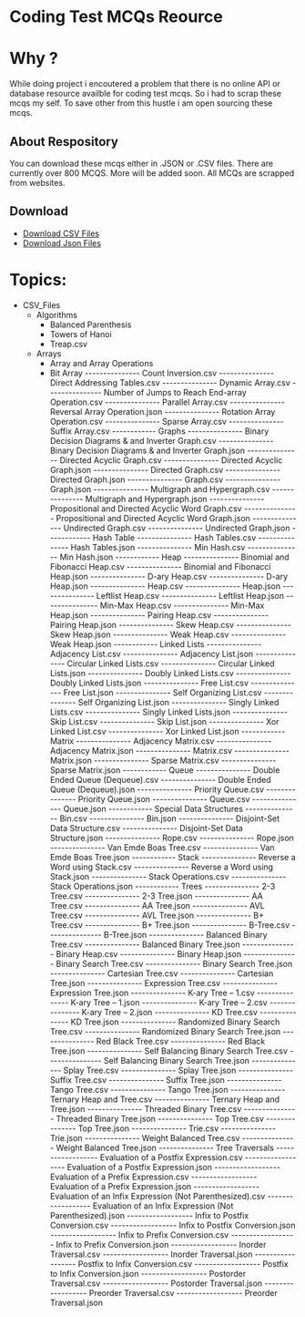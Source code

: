 # Coding Test MCQs Reource
# Why ?
While doing project i encoutered a problem that there is no online API or database resource availble for coding test mcqs. So i had to scrap these mcqs my self. To save other from this hustle i am open sourcing these mcqs.

## About Respository
You can download these mcqs either in .JSON or .CSV files. There are currently over 800 MCQS. More will be added soon. All MCQs are scrapped from websites.

## Download
* [Download CSV Files](https://github.com/programmingLover12/Coding_MCQs/raw/master/CSV_Files.zip)
* [Download Json Files](https://github.com/programmingLover12/Coding_MCQs/raw/master/JSON_File.zip)


# Topics:
* CSV_Files
  - Algorithms
    - Balanced Parenthesis
    - Towers of Hanoi
    - Treap.csv
  - Arrays
    - Array and Array Operations
    - Bit Array
--------------- Count Inversion.csv
--------------- Direct Addressing Tables.csv
--------------- Dynamic Array.csv
--------------- Number of Jumps to Reach End-array Operation.csv
--------------- Parallel Array.csv
--------------- Reversal Array Operation.json
--------------- Rotation Array Operation.csv
--------------- Sparse Array.csv
--------------- Suffix Array.csv
------------ Graphs
--------------- Binary Decision Diagrams & and Inverter Graph.csv
--------------- Binary Decision Diagrams & and Inverter Graph.json
--------------- Directed Acyclic Graph.csv
--------------- Directed Acyclic Graph.json
--------------- Directed Graph.csv
--------------- Directed Graph.json
--------------- Graph.csv
--------------- Graph.json
--------------- Multigraph and Hypergraph.csv
--------------- Multigraph and Hypergraph.json
--------------- Propositional and Directed Acyclic Word Graph.csv
--------------- Propositional and Directed Acyclic Word Graph.json
--------------- Undirected Graph.csv
--------------- Undirected Graph.json
------------ Hash Table
--------------- Hash Tables.csv
--------------- Hash Tables.json
--------------- Min Hash.csv
--------------- Min Hash.json
------------ Heap
--------------- Binomial and Fibonacci Heap.csv
--------------- Binomial and Fibonacci Heap.json
--------------- D-ary Heap.csv
--------------- D-ary Heap.json
--------------- Heap.csv
--------------- Heap.json
--------------- Leftlist Heap.csv
--------------- Leftlist Heap.json
--------------- Min-Max Heap.csv
--------------- Min-Max Heap.json
--------------- Pairing Heap.csv
--------------- Pairing Heap.json
--------------- Skew Heap.csv
--------------- Skew Heap.json
--------------- Weak Heap.csv
--------------- Weak Heap.json
------------ Linked Lists
--------------- Adjacency List.csv
--------------- Adjacency List.json
--------------- Circular Linked Lists.csv
--------------- Circular Linked Lists.json
--------------- Doubly Linked Lists.csv
--------------- Doubly Linked Lists.json
--------------- Free List.csv
--------------- Free List.json
--------------- Self Organizing List.csv
--------------- Self Organizing List.json
--------------- Singly Linked Lists.csv
--------------- Singly Linked Lists.json
--------------- Skip List.csv
--------------- Skip List.json
--------------- Xor Linked List.csv
--------------- Xor Linked List.json
------------ Matrix
--------------- Adjacency Matrix.csv
--------------- Adjacency Matrix.json
--------------- Matrix.csv
--------------- Matrix.json
--------------- Sparse Matrix.csv
--------------- Sparse Matrix.json
------------ Queue
--------------- Double Ended Queue (Dequeue).csv
--------------- Double Ended Queue (Dequeue).json
--------------- Priority Queue.csv
--------------- Priority Queue.json
--------------- Queue.csv
--------------- Queue.json
------------ Special Data Structures
--------------- Bin.csv
--------------- Bin.json
--------------- Disjoint-Set Data Structure.csv
--------------- Disjoint-Set Data Structure.json
--------------- Rope.csv
--------------- Rope.json
--------------- Van Emde Boas Tree.csv
--------------- Van Emde Boas Tree.json
------------ Stack
--------------- Reverse a Word using Stack.csv
--------------- Reverse a Word using Stack.json
--------------- Stack Operations.csv
--------------- Stack Operations.json
------------ Trees
--------------- 2-3 Tree.csv
--------------- 2-3 Tree.json
--------------- AA Tree.csv
--------------- AA Tree.json
--------------- AVL Tree.csv
--------------- AVL Tree.json
--------------- B+ Tree.csv
--------------- B+ Tree.json
--------------- B-Tree.csv
--------------- B-Tree.json
--------------- Balanced Binary Tree.csv
--------------- Balanced Binary Tree.json
--------------- Binary Heap.csv
--------------- Binary Heap.json
--------------- Binary Search Tree.csv
--------------- Binary Search Tree.json
--------------- Cartesian Tree.csv
--------------- Cartesian Tree.json
--------------- Expression Tree.csv
--------------- Expression Tree.json
--------------- K-ary Tree – 1.csv
--------------- K-ary Tree – 1.json
--------------- K-ary Tree – 2.csv
--------------- K-ary Tree – 2.json
--------------- KD Tree.csv
--------------- KD Tree.json
--------------- Randomized Binary Search Tree.csv
--------------- Randomized Binary Search Tree.json
--------------- Red Black Tree.csv
--------------- Red Black Tree.json
--------------- Self Balancing Binary Search Tree.csv
--------------- Self Balancing Binary Search Tree.json
--------------- Splay Tree.csv
--------------- Splay Tree.json
--------------- Suffix Tree.csv
--------------- Suffix Tree.json
--------------- Tango Tree.csv
--------------- Tango Tree.json
--------------- Ternary Heap and Tree.csv
--------------- Ternary Heap and Tree.json
--------------- Threaded Binary Tree.csv
--------------- Threaded Binary Tree.json
--------------- Top Tree.csv
--------------- Top Tree.json
--------------- Trie.csv
--------------- Trie.json
--------------- Weight Balanced Tree.csv
--------------- Weight Balanced Tree.json
--------------- Tree Traversals
------------------ Evaluation of a Postfix Expression.csv
------------------ Evaluation of a Postfix Expression.json
------------------ Evaluation of a Prefix Expression.csv
------------------ Evaluation of a Prefix Expression.json
------------------ Evaluation of an Infix Expression (Not Parenthesized).csv
------------------ Evaluation of an Infix Expression (Not Parenthesized).json
------------------ Infix to Postfix Conversion.csv
------------------ Infix to Postfix Conversion.json
------------------ Infix to Prefix Conversion.csv
------------------ Infix to Prefix Conversion.json
------------------ Inorder Traversal.csv
------------------ Inorder Traversal.json
------------------ Postfix to Infix Conversion.csv
------------------ Postfix to Infix Conversion.json
------------------ Postorder Traversal.csv
------------------ Postorder Traversal.json
------------------ Preorder Traversal.csv
------------------ Preorder Traversal.json
